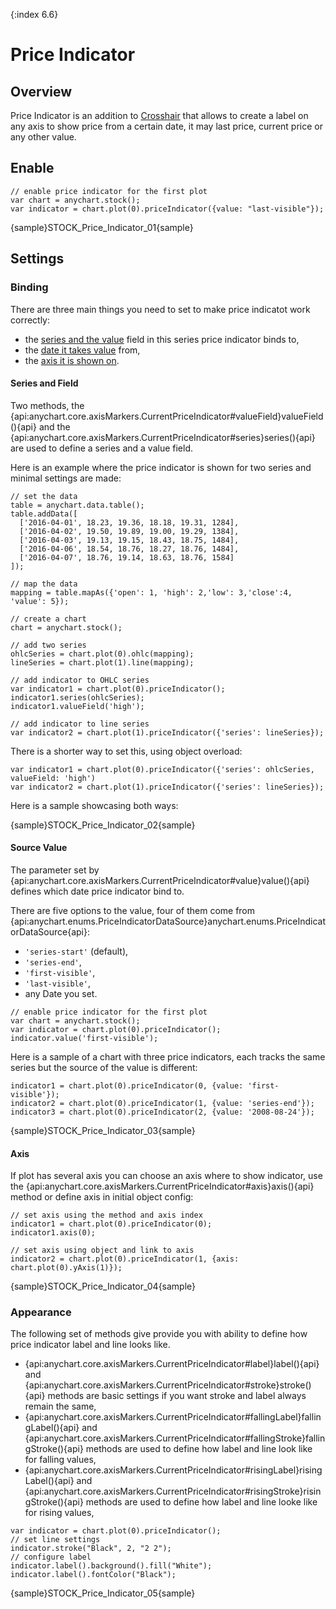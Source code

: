 {:index 6.6}

# Price Indicator

## Overview

Price Indicator is an addition to [Crosshair](Crosshair) that allows to create a label on any axis to show price from a certain date, it may last price, current price or any other value.

## Enable

```
// enable price indicator for the first plot
var chart = anychart.stock();
var indicator = chart.plot(0).priceIndicator({value: "last-visible"});
```

{sample}STOCK\_Price\_Indicator\_01{sample}

## Settings
 
### Binding

There are three main things you need to set to make price indicatot work correctly:
- the [series and the value](#series_and_field) field in this series price indicator binds to,
- the [date it takes value](#source_value) from,
- the [axis it is shown on](#axis).

#### Series and Field

Two methods, the {api:anychart.core.axisMarkers.CurrentPriceIndicator#valueField}valueField(){api} and the {api:anychart.core.axisMarkers.CurrentPriceIndicator#series}series(){api} are used to define a series and a value field.

Here is an example where the price indicator is shown for two series and minimal settings are made:

```
// set the data
table = anychart.data.table();
table.addData([        
  ['2016-04-01', 18.23, 19.36, 18.18, 19.31, 1284],
  ['2016-04-02', 19.50, 19.89, 19.00, 19.29, 1384],
  ['2016-04-03', 19.13, 19.15, 18.43, 18.75, 1484],
  ['2016-04-06', 18.54, 18.76, 18.27, 18.76, 1484],
  ['2016-04-07', 18.76, 19.14, 18.63, 18.76, 1584]
]);
  
// map the data
mapping = table.mapAs({'open': 1, 'high': 2,'low': 3,'close':4, 'value': 5});

// create a chart
chart = anychart.stock();

// add two series
ohlcSeries = chart.plot(0).ohlc(mapping);
lineSeries = chart.plot(1).line(mapping);

// add indicator to OHLC series
var indicator1 = chart.plot(0).priceIndicator();
indicator1.series(ohlcSeries);
indicator1.valueField('high');

// add indicator to line series
var indicator2 = chart.plot(1).priceIndicator({'series': lineSeries});
```

There is a shorter way to set this, using object overload:

```
var indicator1 = chart.plot(0).priceIndicator({'series': ohlcSeries, valueField: 'high')
var indicator2 = chart.plot(1).priceIndicator({'series': lineSeries});
```

Here is a sample showcasing both ways:

{sample}STOCK\_Price\_Indicator\_02{sample}

#### Source Value

The parameter set by {api:anychart.core.axisMarkers.CurrentPriceIndicator#value}value(){api} defines which date price indicator bind to.

There are five options to the value, four of them come from {api:anychart.enums.PriceIndicatorDataSource}anychart.enums.PriceIndicatorDataSource{api}:

- `'series-start'` (default),
- `'series-end'`,
- `'first-visible'`,
- `'last-visible'`,
- any Date you set.

```
// enable price indicator for the first plot
var chart = anychart.stock();
var indicator = chart.plot(0).priceIndicator();
indicator.value('first-visible');
```

Here is a sample of a chart with three price indicators, each tracks the same series but the source of the value is different:

```
indicator1 = chart.plot(0).priceIndicator(0, {value: 'first-visible'});
indicator2 = chart.plot(0).priceIndicator(1, {value: 'series-end'});
indicator3 = chart.plot(0).priceIndicator(2, {value: '2008-08-24'});
```

{sample}STOCK\_Price\_Indicator\_03{sample}

#### Axis

If plot has several axis you can choose an axis where to show indicator, use the {api:anychart.core.axisMarkers.CurrentPriceIndicator#axis}axis(){api} method or define axis in initial object config:

```
// set axis using the method and axis index
indicator1 = chart.plot(0).priceIndicator(0);
indicator1.axis(0);

// set axis using object and link to axis
indicator2 = chart.plot(0).priceIndicator(1, {axis: chart.plot(0).yAxis(1)});
```

{sample}STOCK\_Price\_Indicator\_04{sample}

### Appearance

The following set of methods give provide you with ability to define how price indicator label and line looks like.

- {api:anychart.core.axisMarkers.CurrentPriceIndicator#label}label(){api} and {api:anychart.core.axisMarkers.CurrentPriceIndicator#stroke}stroke(){api} methods are basic settings if you want stroke and label always remain the same,
- {api:anychart.core.axisMarkers.CurrentPriceIndicator#fallingLabel}fallingLabel(){api} and {api:anychart.core.axisMarkers.CurrentPriceIndicator#fallingStroke}fallingStroke(){api} methods are used to define how label and line look like for falling values,
- {api:anychart.core.axisMarkers.CurrentPriceIndicator#risingLabel}risingLabel(){api} and {api:anychart.core.axisMarkers.CurrentPriceIndicator#risingStroke}risingStroke(){api} methods are used to define how label and line looke like for rising values,

```
var indicator = chart.plot(0).priceIndicator();
// set line settings
indicator.stroke("Black", 2, "2 2");
// configure label
indicator.label().background().fill("White");
indicator.label().fontColor("Black");
```

{sample}STOCK\_Price\_Indicator\_05{sample}
